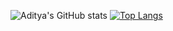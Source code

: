 
![Aditya's GitHub stats](https://github-readme-stats.vercel.app/api?username=AdityaSolanki189&show_icons=true&theme=dark)      [![Top Langs](https://github-readme-stats.vercel.app/api/top-langs/?username=AdityaSolanki189&layout=compact&theme=dark&hide=jupyter%20notebook&langs_count=8)](https://github.com/AdityaSolanki189/github-readme-stats)
